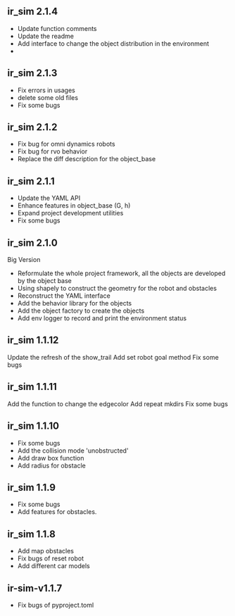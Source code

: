 ## ir_sim 2.1.4

- Update function comments
- Update the readme
- Add interface to change the object distribution in the environment
- 


## ir_sim 2.1.3
- Fix errors in usages
- delete some old files
- Fix some bugs

## ir_sim 2.1.2

- Fix bug for omni dynamics robots
- Fix bug for rvo behavior
- Replace the diff description for the object_base


## ir_sim 2.1.1

- Update the YAML API
- Enhance features in object_base (G, h)
- Expand project development utilities
- Fix some bugs

## ir_sim 2.1.0

Big Version

- Reformulate the whole project framework, all the objects are developed by the object base
- Using shapely to construct the geometry for the robot and obstacles
- Reconstruct the YAML interface
- Add the behavior library for the objects
- Add the object factory to create the objects
- Add env logger to record and print the environment status

## ir_sim 1.1.12

Update the refresh of the show_trail
Add set robot goal method
Fix some bugs


## ir_sim 1.1.11

Add the function to change the edgecolor
Add repeat mkdirs
Fix some bugs

## ir_sim 1.1.10

- Fix some bugs
- Add the collision mode 'unobstructed'
- Add draw box function
- Add radius for obstacle


## ir_sim 1.1.9

- Fix some bugs
- Add features for obstacles.


## ir_sim 1.1.8

- Add map obstacles
- Fix bugs of reset robot
- Add different car models

## ir-sim-v1.1.7

- Fix bugs of pyproject.toml